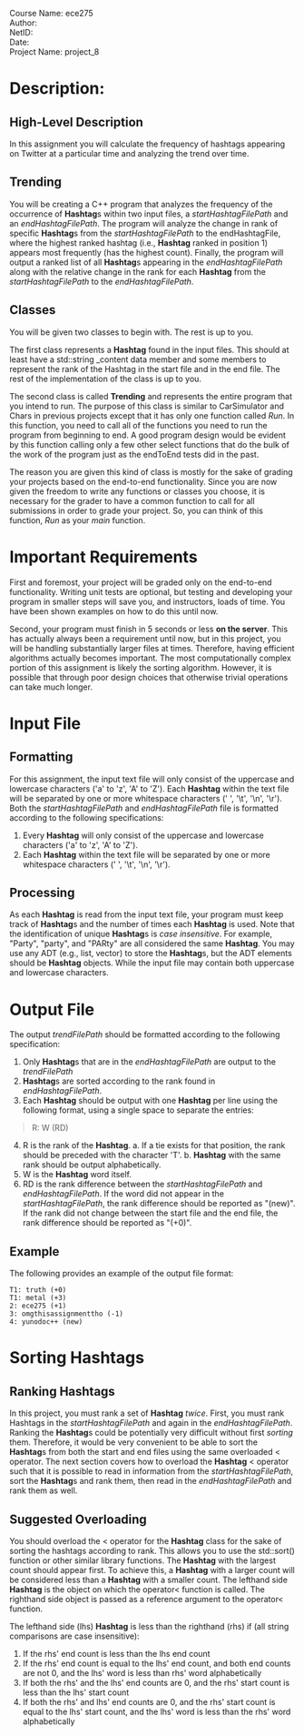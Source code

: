 Course Name: ece275 <br>
Author: <br>
NetID: <br>
Date: <br>
Project Name: project_8

# Description:
## High-Level Description
In this assignment you will calculate the frequency of hashtags appearing on Twitter at a particular time and analyzing the trend over time.

## Trending
You will be creating a C++ program that analyzes the frequency of the occurrence of **Hashtag**s within two input files, a *startHashtagFilePath* and an *endHashtagFilePath*. The program will analyze the change in rank of specific **Hashtag**s from the *startHashtagFilePath* to the endHashtagFile, where the highest ranked hashtag (i.e., **Hashtag** ranked in position 1) appears most frequently (has the highest count). Finally, the program will output a ranked list of all **Hashtag**s appearing in the *endHashtagFilePath* along with the relative change in the rank for each **Hashtag** from the *startHashtagFilePath* to the *endHashtagFilePath*.

## Classes
You will be given two classes to begin with. The rest is up to you.

The first class represents a **Hashtag** found in the input files. This should at least have a std::string _content data member and some members to represent the rank of the Hashtag in the start file and in the end file. The rest of the implementation of the class is up to you.

The second class is called **Trending** and represents the entire program that you intend to run. The purpose of this class is similar to CarSimulator and Chars in previous projects except that it has only one function called *Run*. In this function, you need to call all of the functions you need to run the program from beginning to end. A good program design would be evident by this function calling only a few other select functions that do the bulk of the work of the program just as the endToEnd tests did in the past.

The reason you are given this kind of class is mostly for the sake of grading your projects based on the end-to-end functionality. Since you are now given the freedom to write any functions or classes you choose, it is necessary for the grader to have a common function to call for all submissions in order to grade your project. So, you can think of this function, *Run* as your *main* function.

# Important Requirements
First and foremost, your project will be graded only on the end-to-end functionality. Writing unit tests are optional, but testing and developing your program in smaller steps will save you, and instructors, loads of time. You have been shown examples on how to do this until now.

Second, your program must finish in 5 seconds or less **on the server**. This has actually always been a requirement until now, but in this project, you will be handling substantially larger files at times. Therefore, having efficient algorithms actually becomes important. The most computationally complex portion of this assignment is likely the sorting algorithm. However, it is possible that through poor design choices that otherwise trivial operations can take much longer.

# Input File
## Formatting
For this assignment, the input text file will only consist of the uppercase and lowercase characters ('a' to 'z', 'A' to 'Z'). Each **Hashtag** within the text file will be separated by one or more whitespace characters (' ', '\t', '\n', '\r').
Both the *startHashtagFilePath* and *endHashtagFilePath* file is formatted according to the following specifications:
1. Every **Hashtag** will only consist of the uppercase and lowercase characters ('a' to 'z', 'A' to 'Z').
2. Each **Hashtag** within the text file will be separated by one or more whitespace characters (' ', '\t', '\n', '\r').

## Processing
As each **Hashtag** is read from the input text file, your program must keep track of **Hashtag**s and the number of times each **Hashtag** is used.
Note that the identification of unique **Hashtag**s is *case insensitive*. For example, "Party", "party", and "PARty" are all considered the same **Hashtag**.
You may use any ADT (e.g., list, vector) to store the **Hashtag**s, but the ADT elements should be **Hashtag** objects. While the input file may contain both uppercase and lowercase characters.

# Output File
The output *trendFilePath* should be formatted according to the following specification:
1. Only **Hashtag**s that are in the *endHashtagFilePath* are output to the *trendFilePath*
2. **Hashtag**s are sorted according to the rank found in *endHashtagFilePath*.
3. Each **Hashtag** should be output with one **Hashtag** per line using the following format, using a single space to separate the entries:

> R: W (RD)

4. R is the rank of the **Hashtag**.
a. If a tie exists for that position, the rank should be preceded with the character 'T'.
b. **Hashtag** with the same rank should be output alphabetically.
5. W is the **Hashtag** word itself.
6. RD is the rank difference between the *startHashtagFilePath* and *endHashtagFilePath*. If the word did not appear in the *startHashtagFilePath*, the rank difference should be reported as "(new)". If the rank did not change between the start file and the end file, the rank difference should be reported as "(+0)".

## Example
The following provides an example of the output file format:

```
T1: truth (+0)
T1: metal (+3)
2: ece275 (+1)
3: omgthisassignmenttho (-1)
4: yunodoc++ (new)
```

# Sorting Hashtags
## Ranking Hashtags
In this project, you must rank a set of **Hashtag** *twice*. First, you must rank Hashtags in the *startHashtagFilePath* and again in the *endHashtagFilePath*. Ranking the **Hashtag**s could be potentially very difficult without first *sorting* them. Therefore, it would be very convenient to be able to sort the **Hashtag**s from both the start and end files using the same overloaded < operator. The next section covers how to overload the **Hashtag** < operator such that it is possible to read in information from the *startHashtagFilePath*, sort the **Hashtag**s and rank them, then read in the *endHashtagFilePath* and rank them as well.

## Suggested Overloading
You should overload the < operator for the **Hashtag** class for the sake of sorting the hashtags according to rank. This allows you to use the std::sort() function or other similar library functions. The **Hashtag** with the largest count should appear first. To achieve this, a **Hashtag** with a larger count will be considered less than a **Hashtag** with a smaller count. The lefthand side **Hashtag** is the object on which the operator< function is called. The righthand side object is passed as a reference argument to the operator<  function.

The lefthand side (lhs) **Hashtag** is less than the righthand (rhs) if (all string comparisons are case insensitive):
1.    If the rhs' end count is less than the lhs end count
2.    If the rhs' end count is equal to the lhs' end count, and both end counts are not 0, and the lhs' word is less than rhs' word alphabetically
3.    If both the rhs' and the lhs' end counts are 0, and the rhs' start count is less than the lhs' start count
4.    If both the rhs' and lhs' end counts are 0, and the rhs' start count is equal to the lhs' start count, and the lhs' word is less than the rhs' word alphabetically



